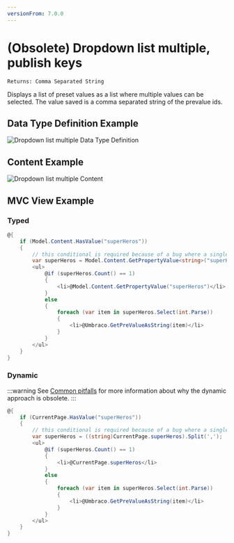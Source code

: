 ```yaml
---
versionFrom: 7.0.0
---
```


# (Obsolete) Dropdown list multiple, publish keys

`Returns: Comma Separated String`

Displays a list of preset values as a list where multiple values can be selected. The value saved is a comma separated string of the prevalue ids.

## Data Type Definition Example

![Dropdown list multiple Data Type Definition](images/wip.png)

## Content Example

![Dropdown list multiple Content](images/wip.png)

## MVC View Example

### Typed

```csharp
@{
    if (Model.Content.HasValue("superHeros"))
    {
        // this conditional is required because of a bug where a single item is returned as value instead of id
        var superHeros = Model.Content.GetPropertyValue<string>("superHeros").Split(',');
        <ul>
            @if (superHeros.Count() == 1)
            {
                <li>@Model.Content.GetPropertyValue("superHeros")</li>
            }
            else
            {
                foreach (var item in superHeros.Select(int.Parse))
                {
                    <li>@Umbraco.GetPreValueAsString(item)</li>
                }
            }
        </ul>
    }
}
```

### Dynamic

:::warning
See [Common pitfalls](https://our.umbraco.com/documentation/reference/Common-Pitfalls/#dynamics) for more information about why the dynamic approach is obsolete.
:::

```csharp
@{
    if (CurrentPage.HasValue("superHeros"))
    {
        // this conditional is required because of a bug where a single item is returned as value instead of id
        var superHeros = ((string)CurrentPage.superHeros).Split(',');
        <ul>
            @if (superHeros.Count() == 1)
            {
                <li>@CurrentPage.superHeros</li>
            }
            else
            {
                foreach (var item in superHeros.Select(int.Parse))
                {
                    <li>@Umbraco.GetPreValueAsString(item)</li>
                }
            }
        </ul>
    }
}
```